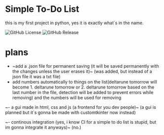 # Simple To-Do List
this is my first project in python, yes it is exactly what´s in the name.


![GitHub License](https://img.shields.io/github/license/CharaDreemurr6/simple-to-do-list?link=https%3A%2F%2Fgithub.com%2FCharaDreemurr6%2Fsimple-to-do-list%2Fblob%2Fmain%2FLICENSE)
![GitHub Release](https://img.shields.io/github/v/release/CharaDreemurr6/simple-to-do-list?link=https%3A%2F%2Fgithub.com%2FCharaDreemurr6%2Fsimple-to-do-list%2Freleases%2Flatest)







# plans
- ~add a .json file for permanent saving (it will be saved permanently with the changes unless the user erases it)~ (was added, but instead of a json file it was a txt file)
- add numbers automatically to things on the list(deltarune tomorrow will become 1. deltarune tomorrow or 2. deltarune tomorrow based on the last number in the file, detection will be added to prevent errors while removing) and the numbers will be used for removing

~- a gui made in html, css and js (a frontend for you dev people)~ (a gui is planned but it´s gonna be made with customtkinter now instead)

~- continous integration (yes, i know CI for a simple to do list is stupid, but im gonna integrate it anyways)~ (no.)
